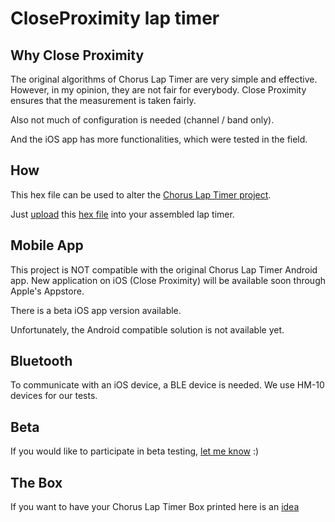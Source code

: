 # CloseProximity lap timer

## Why Close Proximity

The original algorithms of Chorus Lap Timer are very simple and effective. However, in my opinion, they are not fair for everybody. Close Proximity ensures that the measurement is taken fairly. 

Also not much of configuration is needed (channel / band only).

And the iOS app has more functionalities, which were tested in the field.

## How

This hex file can be used to alter the [Chorus Lap Timer project](https://github.com/voroshkov/Chorus-RF-Laptimer).

Just [upload](https://github.com/euphy/polargraph/wiki/Uploading-precompiled-binary-hex-files) this [hex file](CloseProximity.ino.hex) into your assembled lap timer.

## Mobile App

This project is NOT compatible with the original Chorus Lap Timer Android app.
New application on iOS (Close Proximity) will be available soon through Apple's Appstore.

There is a beta iOS app version available.

Unfortunately, the Android compatible solution is not available yet.

## Bluetooth

To communicate with an iOS device, a BLE device is needed. We use HM-10 devices for our tests.

## Beta

If you would like to participate in beta testing, [let me know](mailto:mstramski@gmail.com) :)

## The Box

If you want to have your Chorus Lap Timer Box printed here is an [idea](https://www.thingiverse.com/thing:2602531)
